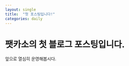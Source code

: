```yaml
---
layout: single
title:  "첫 포스팅입니다!"
categories: daily
---
```


# 팻카소의 첫 블로그 포스팅입니다. 

앞으로 열심히 운영해봅시다.
